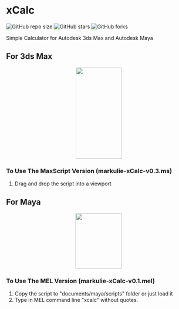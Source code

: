 # xCalc

![GitHub repo size](https://img.shields.io/github/repo-size/markulie/xCalc)
![GitHub stars](https://img.shields.io/github/stars/markulie/xCalc?style=social)
![GitHub forks](https://img.shields.io/github/forks/markulie/xCalc?style=social)

Simple Calculator for Autodesk 3ds Max and Autodesk Maya

## For 3ds Max

<p align="center">
  <img width="125" height="248" src="https://github.com/markulie/xCalc/blob/master/demo_xCalc_3dsMax.png?raw=true">
</p>


### To Use The MaxScript Version (markulie-xCalc-v0.3.ms)
1. Drag and drop the script into a viewport

## For Maya

<p align="center">
  <img width="126" height="151" src="https://github.com/markulie/xCalc/blob/master/demo_xCalc_Maya.png?raw=true">
</p>

### To Use The MEL Version (markulie-xCalc-v0.1.mel)
1. Copy the script to "documents/maya/scripts" folder or just load it
2. Type in MEL command line "xcalc" without quotes.
